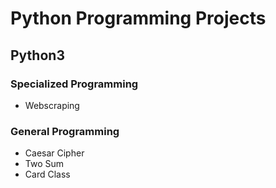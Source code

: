 # Python Programming Projects
## Python3  

### Specialized Programming  
* Webscraping

### General Programming  
* Caesar Cipher
* Two Sum
* Card Class
